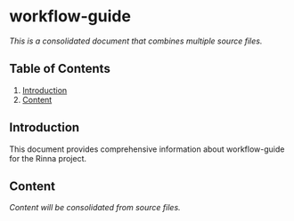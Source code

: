 # workflow-guide

*This is a consolidated document that combines multiple source files.*

## Table of Contents

1. [Introduction](#introduction)
2. [Content](#content)

## Introduction

This document provides comprehensive information about workflow-guide for the Rinna project.

## Content

*Content will be consolidated from source files.*
